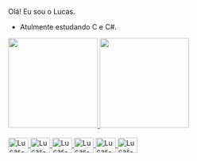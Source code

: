 Olá! Eu sou o Lucas.

- Atulmente estudando C e C#.

<div>
<a href="https://github.com/lucascampolimm">
<img height="180em" src="https://github-readme-stats.vercel.app/api/top-langs/?username=lucascampolimm&layout=compact&langs_count=7&theme=dark"/>
<img height="180em" src="https://github-readme-stats.vercel.app/api?username=lucascampolimm&show_icons=true&theme=dark&include_all_commits=true&count_private=true"/>
</div>
  
  <div style="display: inline_block"><br>
  <img align="center" alt="Lucas-C" height="30" width="40" <img src="https://cdn.jsdelivr.net/gh/devicons/devicon/icons/c/c-original.svg">
  <img align="center" alt="Lucas-GCC" height="30" width="40" <img src="https://cdn.jsdelivr.net/gh/devicons/devicon/icons/gcc/gcc-original.svg">
  <img align="center" alt="Lucas-VIM" height="30" width="40" <img src="https://cdn.jsdelivr.net/gh/devicons/devicon/icons/vim/vim-original.svg">
  <img align="center" alt="Lucas-SQLite" height="30" width="40" <img src="https://cdn.jsdelivr.net/gh/devicons/devicon/icons/sqlite/sqlite-original.svg" />
  <img align="center" alt="Lucas-Linux" height="30" width="40" <img src="https://cdn.jsdelivr.net/gh/devicons/devicon/icons/linux/linux-original.svg">
  <img align="center" alt="Lucas-VSCode" height="30" width="40" <img src="https://cdn.jsdelivr.net/gh/devicons/devicon/icons/vscode/vscode-original.svg">
            
          

            
            
          
          
  </div>
